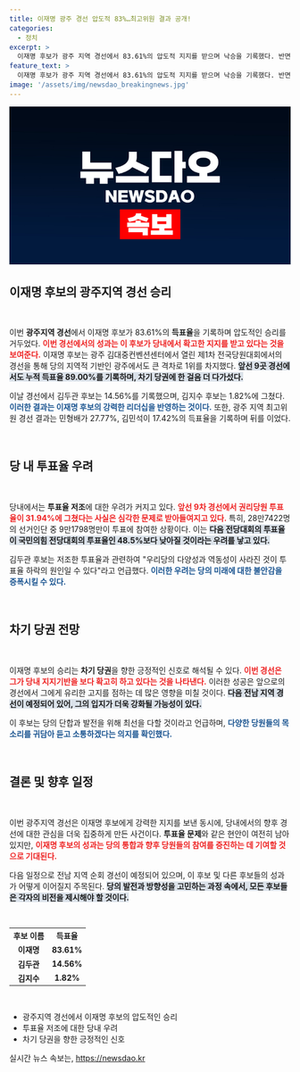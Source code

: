 ```yaml
---
title: 이재명 광주 경선 압도적 83%…최고위원 결과 공개!
categories:
  - 정치
excerpt: >
  이재명 후보가 광주 지역 경선에서 83.61%의 압도적 지지를 받으며 낙승을 기록했다. 반면 김두관 14.56%, 김지수 1.82%로 차이가 컸다. 차기 당권을 향한 이 후보의 상승세가 주목받고 있다.
feature_text: >
  이재명 후보가 광주 지역 경선에서 83.61%의 압도적 지지를 받으며 낙승을 기록했다. 반면 김두관 14.56%, 김지수 1.82%로 차이가 컸다. 차기 당권을 향한 이 후보의 상승세가 주목받고 있다.
image: '/assets/img/newsdao_breakingnews.jpg'
---
```


<p><img src="/assets/img/newsdao_breakingnews.jpg" alt="flaretime 속보" /></p>

<h2 data-ke-size="size26">이재명 후보의 광주지역 경선 승리</h2>

<p data-ke-size="size16">&nbsp;</p>

<p>이번 <b>광주지역 경선</b>에서 이재명 후보가 83.61%의 <b>득표율</b>을 기록하며 압도적인 승리를 거두었다. <b><span style="color: #ee2323;">이번 경선에서의 성과는 이 후보가 당내에서 확고한 지지를 받고 있다는 것을 보여준다.</span></b> 이재명 후보는 광주 김대중컨벤션센터에서 열린 제1차 전국당원대회에서의 경선을 통해 당의 지역적 기반인 광주에서도 큰 격차로 1위를 차지했다. <b><span style="background-color: #21538527;">앞선 9곳 경선에서도 누적 득표율 89.00%를 기록하며, 차기 당권에 한 걸음 더 다가섰다.</span></b> </p>

<p>이날 경선에서 김두관 후보는 14.56%를 기록했으며, 김지수 후보는 1.82%에 그쳤다. <b><span style="color: #1a5490;">이러한 결과는 이재명 후보의 강력한 리더십을 반영하는 것이다.</span></b> 또한, 광주 지역 최고위원 경선 결과는 민형배가 27.77%, 김민석이 17.42%의 득표율을 기록하며 뒤를 이었다.</p>

<p data-ke-size="size16">&nbsp;</p>

<h2 data-ke-size="size26">당 내 투표율 우려</h2>

<p data-ke-size="size16">&nbsp;</p>

<p>당내에서는 <b>투표율 저조</b>에 대한 우려가 커지고 있다. <b><span style="color: #ee2323;">앞선 9차 경선에서 권리당원 투표율이 31.94%에 그쳤다는 사실은 심각한 문제로 받아들여지고 있다.</span></b> 특히, 28만7422명의 선거인단 중 9만1798명만이 투표에 참여한 상황이다. 이는 <b><span style="background-color: #21538527;">다음 전당대회의 투표율이 국민의힘 전당대회의 투표율인 48.5%보다 낮아질 것이라는 우려를 낳고 있다.</span></b> </p>

<p>김두관 후보는 저조한 투표율과 관련하여 "우리당의 다양성과 역동성이 사라진 것이 투표율 하락의 원인일 수 있다"라고 언급했다. <b><span style="color: #1a5490;">이러한 우려는 당의 미래에 대한 불안감을 증폭시킬 수 있다.</span></b></p>

<p data-ke-size="size16">&nbsp;</p>

<h2 data-ke-size="size26">차기 당권 전망</h2>

<p data-ke-size="size16">&nbsp;</p>

<p>이재명 후보의 승리는 <b>차기 당권</b>을 향한 긍정적인 신호로 해석될 수 있다. <b><span style="color: #ee2323;">이번 경선은 그가 당내 지지기반을 보다 확고히 하고 있다는 것을 나타낸다.</span></b> 이러한 성공은 앞으로의 경선에서 그에게 유리한 고지를 점하는 데 많은 영향을 미칠 것이다. <b><span style="background-color: #21538527;">다음 전남 지역 경선이 예정되어 있어, 그의 입지가 더욱 강화될 가능성이 있다.</span></b> </p>

<p>이 후보는 당의 단합과 발전을 위해 최선을 다할 것이라고 언급하며, <b><span style="color: #1a5490;">다양한 당원들의 목소리를 귀담아 듣고 소통하겠다는 의지를 확인했다.</span></b></p>

<p data-ke-size="size16">&nbsp;</p>

<h2 data-ke-size="size26">결론 및 향후 일정</h2>

<p data-ke-size="size16">&nbsp;</p>

<p>이번 광주지역 경선은 이재명 후보에게 강력한 지지를 보낸 동시에, 당내에서의 향후 경선에 대한 관심을 더욱 집중하게 만든 사건이다. <b>투표율 문제</b>와 같은 현안이 여전히 남아있지만, <b><span style="color: #ee2323;">이재명 후보의 성과는 당의 통합과 향후 당원들의 참여를 증진하는 데 기여할 것으로 기대된다.</span></b> </p>

<p>다음 일정으로 전남 지역 순회 경선이 예정되어 있으며, 이 후보 및 다른 후보들의 성과가 어떻게 이어질지 주목된다. <b><span style="background-color: #21538527;">당의 발전과 방향성을 고민하는 과정 속에서, 모든 후보들은 각자의 비전을 제시해야 할 것이다.</span></b> </p>

<p data-ke-size="size16">&nbsp;</p>

<table>
  <tr>
    <th style="text-align: center;"><b>후보 이름</b></th>
    <th style="text-align: center;"><b>득표율</b></th>
  </tr>
  <tr>
    <td style="text-align: center; height: 17px;"><b>이재명</b></td>
    <td style="text-align: center; height: 17px;"><b>83.61%</b></td>
  </tr>
  <tr>
    <td style="text-align: center; height: 17px;"><b>김두관</b></td>
    <td style="text-align: center; height: 17px;"><b>14.56%</b></td>
  </tr>
  <tr>
    <td style="text-align: center; height: 17px;"><b>김지수</b></td>
    <td style="text-align: center; height: 17px;"><b>1.82%</b></td>
  </tr>
</table>

<p data-ke-size="size16">&nbsp;</p>

<ul>
  <li>광주지역 경선에서 이재명 후보의 압도적인 승리</li>
  <li>투표율 저조에 대한 당내 우려</li>
  <li>차기 당권을 향한 긍정적인 신호</li>
</ul>
실시간 뉴스 속보는, <a href="https://newsdao.kr" rel="dofollow">https://newsdao.kr</a>


